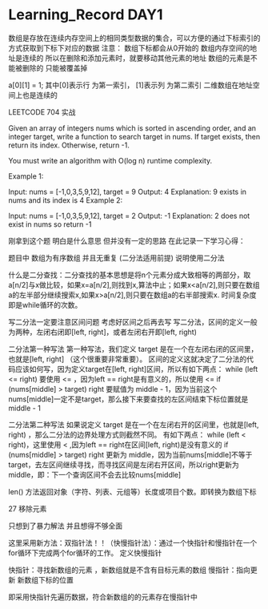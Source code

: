 # Learning_Record DAY1
数组是存放在连续内存空间上的相同类型数据的集合，可以方便的通过下标索引的方式获取到下标下对应的数据
注意：
     数组下标都会从0开始的
     数组内存空间的地址是连续的
所以在删除和添加元素时，就要移动其他元素的地址
数组的元素是不能被删除的 只能被覆盖掉

a[0][1] = 1; 其中[0]表示行 为第一索引， [1]表示列 为第二索引
二维数组在地址空间上也是连续的




LEETCODE 704 实战

Given an array of integers nums which is sorted in ascending order, and an integer target, write a function to search target in nums. If target exists, then return its index. Otherwise, return -1.

You must write an algorithm with O(log n) runtime complexity.

 

Example 1:

Input: nums = [-1,0,3,5,9,12], target = 9
Output: 4
Explanation: 9 exists in nums and its index is 4
Example 2:

Input: nums = [-1,0,3,5,9,12], target = 2
Output: -1
Explanation: 2 does not exist in nums so return -1

刚拿到这个题 明白是什么意思 但并没有一定的思路 在此记录一下学习心得：

题目中 数组为有序数组 并且无重复 (二分法适用前提)   说明使用二分法

什么是二分查找：二分查找的基本思想是将n个元素分成大致相等的两部分，取a[n/2]与x做比较，如果x=a[n/2],则找到x,算法中止；如果x<a[n/2],则只要在数组a的左半部分继续搜索x,如果x>a[n/2],则只要在数组a的右半部搜索x.
时间复杂度即是while循环的次数。

写二分法一定要注意区间问题 考虑好区间之后再去写
写二分法，区间的定义一般为两种，左闭右闭即[left, right]，或者左闭右开即[left, right)

二分法第一种写法
第一种写法，我们定义 target 是在一个在左闭右闭的区间里，也就是[left, right] （这个很重要非常重要）。
区间的定义这就决定了二分法的代码应该如何写，因为定义target在[left, right]区间，所以有如下两点：
while (left <= right) 要使用 <= ，因为left == right是有意义的，所以使用 <=
if (nums[middle] > target) right 要赋值为 middle - 1，因为当前这个nums[middle]一定不是target，那么接下来要查找的左区间结束下标位置就是 middle - 1

二分法第二种写法
如果说定义 target 是在一个在左闭右开的区间里，也就是[left, right) ，那么二分法的边界处理方式则截然不同。
有如下两点：
while (left < right)，这里使用 < ,因为left == right在区间[left, right)是没有意义的
if (nums[middle] > target) right 更新为 middle，因为当前nums[middle]不等于target，去左区间继续寻找，而寻找区间是左闭右开区间，所以right更新为middle，即：下一个查询区间不会去比较nums[middle]


len() 方法返回对象（字符、列表、元组等）长度或项目个数。即转换为数组下标





27 移除元素

只想到了暴力解法 并且想得不够全面

这里采用新方法：双指针法！！（快慢指针法）：通过一个快指针和慢指针在一个for循环下完成两个for循环的工作。
定义快慢指针

快指针：寻找新数组的元素 ，新数组就是不含有目标元素的数组
慢指针：指向更新 新数组下标的位置

即采用快指针先遍历数据，符合新数组的的元素存在慢指针中




